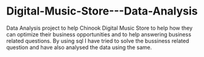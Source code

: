 # Digital-Music-Store---Data-Analysis
Data Analysis project to help Chinook Digital Music Store to help how they can optimize their business opportunities and to help answering business related questions.
By using sql I have tried to solve the bussiness related question and have also analysed the data using the same.
